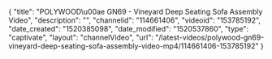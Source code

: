 {
    "title": "POLYWOOD\u00ae GN69 - Vineyard Deep Seating Sofa Assembly Video",
    "description": "",
    "channelid": "114661406",
    "videoid": "153785192",
    "date_created": "1520385098",
    "date_modified": "1520537860",
    "type": "captivate",
    "layout": "channelVideo",
    "url": "\/latest-videos\/polywood-gn69-vineyard-deep-seating-sofa-assembly-video-mp4\/114661406-153785192"
}